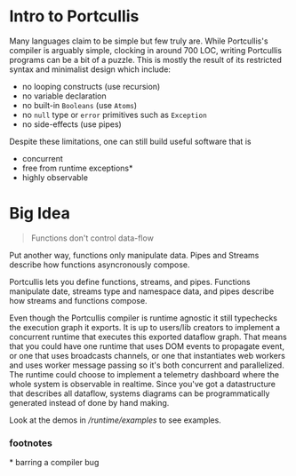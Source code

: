 # Intro to Portcullis

Many languages claim to be simple but few truly are. While Portcullis's compiler
is arguably simple, clocking in around 700 LOC, writing Portcullis programs can
be a bit of a puzzle. This is mostly the result of its restricted syntax and minimalist
design which include:

- no looping constructs (use recursion)
- no variable declaration
- no built-in `Booleans` (use `Atoms`)
- no `null` type or `error` primitives such as `Exception`
- no side-effects (use pipes)

Despite these limitations, one can still build useful software that is
- concurrent
- free from runtime exceptions*
- highly observable

# Big Idea

> Functions don't control data-flow

Put another way, functions only manipulate data. Pipes and Streams describe
how functions asyncronously compose.

Portcullis lets you define functions, streams, and pipes. Functions manipulate date, streams type and namespace data, and pipes describe how streams and functions compose.

Even though the Portcullis compiler is runtime agnostic it still typechecks the execution graph
it exports. It is up to users/lib creators to implement a concurrent runtime that executes this exported dataflow graph. That means that you could have one runtime that uses DOM
events to propagate event, or one that uses broadcasts channels, or one that
instantiates web workers and uses worker message passing so it's both concurrent
and parallelized. The runtime could choose to implement a telemetry dashboard
where the whole system is observable in realtime. Since you've got a
datastructure that describes all dataflow, systems diagrams can be
programmatically generated instead of done by hand making.

Look at the demos in _/runtime/examples_ to see examples.




### footnotes
\* barring a compiler bug
